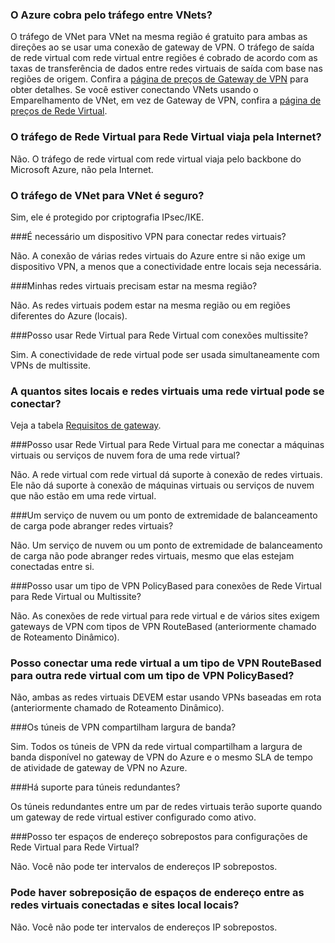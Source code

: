 ### <a name="does-azure-charge-for-traffic-between-vnets"></a>O Azure cobra pelo tráfego entre VNets?

O tráfego de VNet para VNet na mesma região é gratuito para ambas as direções ao se usar uma conexão de gateway de VPN. O tráfego de saída de rede virtual com rede virtual entre regiões é cobrado de acordo com as taxas de transferência de dados entre redes virtuais de saída com base nas regiões de origem. Confira a [página de preços de Gateway de VPN](https://azure.microsoft.com/pricing/details/vpn-gateway/) para obter detalhes. Se você estiver conectando VNets usando o Emparelhamento de VNet, em vez de Gateway de VPN, confira a [página de preços de Rede Virtual](https://azure.microsoft.com/pricing/details/virtual-network/).

### <a name="does-vnet-to-vnet-traffic-travel-across-the-internet"></a>O tráfego de Rede Virtual para Rede Virtual viaja pela Internet?

Não. O tráfego de rede virtual com rede virtual viaja pelo backbone do Microsoft Azure, não pela Internet.

### <a name="is-vnet-to-vnet-traffic-secure"></a>O tráfego de VNet para VNet é seguro?

Sim, ele é protegido por criptografia IPsec/IKE.

###<a name="do-i-need-a-vpn-device-to-connect-vnets-together"></a>É necessário um dispositivo VPN para conectar redes virtuais?

Não. A conexão de várias redes virtuais do Azure entre si não exige um dispositivo VPN, a menos que a conectividade entre locais seja necessária.

###<a name="do-my-vnets-need-to-be-in-the-same-region"></a>Minhas redes virtuais precisam estar na mesma região?

Não. As redes virtuais podem estar na mesma região ou em regiões diferentes do Azure (locais).

###<a name="can-i-use-vnet-to-vnet-along-with-multi-site-connections"></a>Posso usar Rede Virtual para Rede Virtual com conexões multissite?

Sim. A conectividade de rede virtual pode ser usada simultaneamente com VPNs de multissite.

### <a name="how-many-on-premises-sites-and-virtual-networks-can-one-virtual-network-connect-to"></a>A quantos sites locais e redes virtuais uma rede virtual pode se conectar?

Veja a tabela [Requisitos de gateway](../articles/vpn-gateway/vpn-gateway-about-vpn-gateway-settings.md#requirements).

###<a name="can-i-use-vnet-to-vnet-to-connect-vms-or-cloud-services-outside-of-a-vnet"></a>Posso usar Rede Virtual para Rede Virtual para me conectar a máquinas virtuais ou serviços de nuvem fora de uma rede virtual?

Não. A rede virtual com rede virtual dá suporte à conexão de redes virtuais. Ele não dá suporte à conexão de máquinas virtuais ou serviços de nuvem que não estão em uma rede virtual.

###<a name="can-a-cloud-service-or-a-load-balancing-endpoint-span-vnets"></a>Um serviço de nuvem ou um ponto de extremidade de balanceamento de carga pode abranger redes virtuais?

Não. Um serviço de nuvem ou um ponto de extremidade de balanceamento de carga não pode abranger redes virtuais, mesmo que elas estejam conectadas entre si.

###<a name="can-i-used-a-policybased-vpn-type-for-vnet-to-vnet-or-multi-site-connections"></a>Posso usar um tipo de VPN PolicyBased para conexões de Rede Virtual para Rede Virtual ou Multissite?

Não. As conexões de rede virtual para rede virtual e de vários sites exigem gateways de VPN com tipos de VPN RouteBased (anteriormente chamado de Roteamento Dinâmico).

### <a name="can-i-connect-a-vnet-with-a-routebased-vpn-type-to-another-vnet-with-a-policybased-vpn-type"></a>Posso conectar uma rede virtual a um tipo de VPN RouteBased para outra rede virtual com um tipo de VPN PolicyBased?

Não, ambas as redes virtuais DEVEM estar usando VPNs baseadas em rota (anteriormente chamado de Roteamento Dinâmico).

###<a name="do-vpn-tunnels-share-bandwidth"></a>Os túneis de VPN compartilham largura de banda?

Sim. Todos os túneis de VPN da rede virtual compartilham a largura de banda disponível no gateway de VPN do Azure e o mesmo SLA de tempo de atividade de gateway de VPN no Azure.

###<a name="are-redundant-tunnels-supported"></a>Há suporte para túneis redundantes?

Os túneis redundantes entre um par de redes virtuais terão suporte quando um gateway de rede virtual estiver configurado como ativo.

###<a name="can-i-have-overlapping-address-spaces-for-vnet-to-vnet-configurations"></a>Posso ter espaços de endereço sobrepostos para configurações de Rede Virtual para Rede Virtual?

Não. Você não pode ter intervalos de endereços IP sobrepostos.

### <a name="can-there-be-overlapping-address-spaces-among-connected-virtual-networks-and-on-premises-local-sites"></a>Pode haver sobreposição de espaços de endereço entre as redes virtuais conectadas e sites local locais?

Não. Você não pode ter intervalos de endereços IP sobrepostos.



